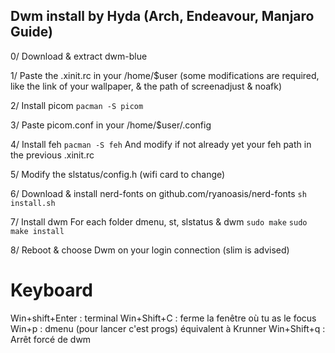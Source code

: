 ## Dwm install by Hyda (Arch, Endeavour, Manjaro Guide)

0/ Download & extract dwm-blue

1/ Paste the .xinit.rc in your /home/$user (some modifications are required, like the link of your wallpaper, & the path of screenadjust & noafk)

2/ Install picom
```pacman -S picom```

3/ Paste picom.conf in your /home/$user/.config

4/ Install feh
```pacman -S feh```
    And modify if not already yet your feh path in the previous .xinit.rc

5/ Modify the slstatus/config.h (wifi card to change)

6/ Download & install nerd-fonts on github.com/ryanoasis/nerd-fonts
    ```sh install.sh```

7/ Install dwm
    For each folder dmenu, st, slstatus & dwm
    ``` sudo make ```
    ``` sudo make install ```

8/ Reboot & choose Dwm on your login connection (slim is advised)

# Keyboard
Win+shift+Enter : terminal
Win+Shift+C : ferme la fenêtre où tu as le focus
Win+p : dmenu (pour lancer c'est progs) équivalent à Krunner
Win+Shift+q : Arrêt forcé de dwm

